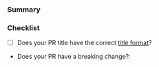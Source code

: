### Summary

<!-- What does the PR do? -->

### Checklist

* [ ] Does your PR title have the correct [title format](https://github.com/amplitude/amplitude-ios-iterop/blob/main/CONTRIBUTING.md#pr-commit-title-conventions)?
* Does your PR have a breaking change?:  <!-- Yes or no -->
